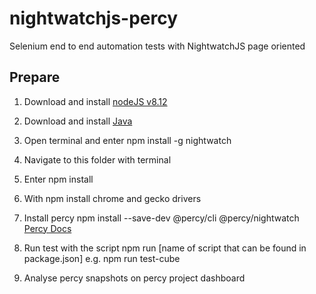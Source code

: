 # nightwatchjs-percy
Selenium end to end automation tests with NightwatchJS page oriented

## Prepare
1. Download and install [nodeJS v8.12](https://nodejs.org) 
2. Download and install [Java](https://java.com/en/download/) 

1. Open terminal and enter npm install -g nightwatch
2. Navigate to this folder with terminal
3. Enter npm install
4. With npm install chrome and gecko drivers
5. Install percy npm install --save-dev @percy/cli @percy/nightwatch [Percy Docs](https://docs.percy.io/docs/nightwatch)
6. Run test with the script npm run [name of script that can be found in package.json] e.g. npm run test-cube
7. Analyse percy snapshots on percy project dashboard 
